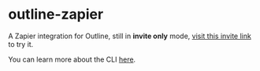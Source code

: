 # outline-zapier

A Zapier integration for Outline, still in **invite only** mode, [visit this invite link](https://zapier.com/platform/public-invite/5927/a0b2747dbb017723b55fc54f4f0cdcae/) to try it.

You can learn more about the CLI [here](https://github.com/zapier/zapier-platform-cli).
